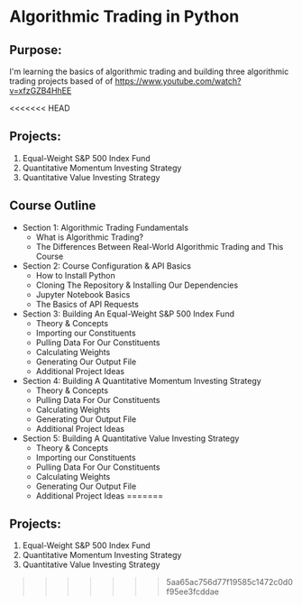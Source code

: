 # Algorithmic Trading in Python

## Purpose:

I'm learning the basics of algorithmic trading and building three algorithmic trading projects based of of https://www.youtube.com/watch?v=xfzGZB4HhEE

<<<<<<< HEAD
## Projects:

1. Equal-Weight S&P 500 Index Fund
1. Quantitative Momentum Investing Strategy
1. Quantitative Value Investing Strategy

## Course Outline

- Section 1: Algorithmic Trading Fundamentals
  - What is Algorithmic Trading?
  - The Differences Between Real-World Algorithmic Trading and This Course
- Section 2: Course Configuration & API Basics
  - How to Install Python
  - Cloning The Repository & Installing Our Dependencies
  - Jupyter Notebook Basics
  - The Basics of API Requests
- Section 3: Building An Equal-Weight S&P 500 Index Fund
  - Theory & Concepts
  - Importing our Constituents
  - Pulling Data For Our Constituents
  - Calculating Weights
  - Generating Our Output File
  - Additional Project Ideas
- Section 4: Building A Quantitative Momentum Investing Strategy
  - Theory & Concepts
  - Pulling Data For Our Constituents
  - Calculating Weights
  - Generating Our Output File
  - Additional Project Ideas
- Section 5: Building A Quantitative Value Investing Strategy
  - Theory & Concepts
  - Importing our Constituents
  - Pulling Data For Our Constituents
  - Calculating Weights
  - Generating Our Output File
  - Additional Project Ideas
=======

## Projects:
1. Equal-Weight S&P 500 Index Fund
2. Quantitative Momentum Investing Strategy
3. Quantitative Value Investing Strategy
>>>>>>> 5aa65ac756d77f19585c1472c0d0f95ee3fcddae
